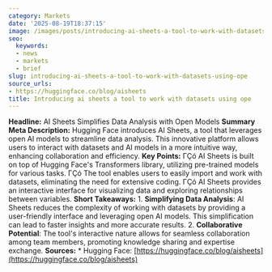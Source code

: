 ```yaml
---
category: Markets
date: '2025-08-19T18:37:15'
image: /images/posts/introducing-ai-sheets-a-tool-to-work-with-datasets-using-ope.jpg
seo:
  keywords:
  - news
  - markets
  - brief
slug: introducing-ai-sheets-a-tool-to-work-with-datasets-using-ope
source_urls:
- https://huggingface.co/blog/aisheets
title: Introducing ai sheets a tool to work with datasets using ope
---
```


**Headline:** AI Sheets Simplifies Data Analysis with Open Models  **Summary Meta Description:** Hugging Face introduces AI Sheets, a tool that leverages open AI models to streamline data analysis. This innovative platform allows users to interact with datasets and AI models in a more intuitive way, enhancing collaboration and efficiency.  **Key Points:**  ΓÇó AI Sheets is built on top of Hugging Face's Transformers library, utilizing pre-trained models for various tasks. ΓÇó The tool enables users to easily import and work with datasets, eliminating the need for extensive coding. ΓÇó AI Sheets provides an interactive interface for visualizing data and exploring relationships between variables.  **Short Takeaways:**  1. **Simplifying Data Analysis**: AI Sheets reduces the complexity of working with datasets by providing a user-friendly interface and leveraging open AI models. This simplification can lead to faster insights and more accurate results. 2. **Collaborative Potential**: The tool's interactive nature allows for seamless collaboration among team members, promoting knowledge sharing and expertise exchange.  **Sources:**  * Hugging Face: [https://huggingface.co/blog/aisheets](https://huggingface.co/blog/aisheets)